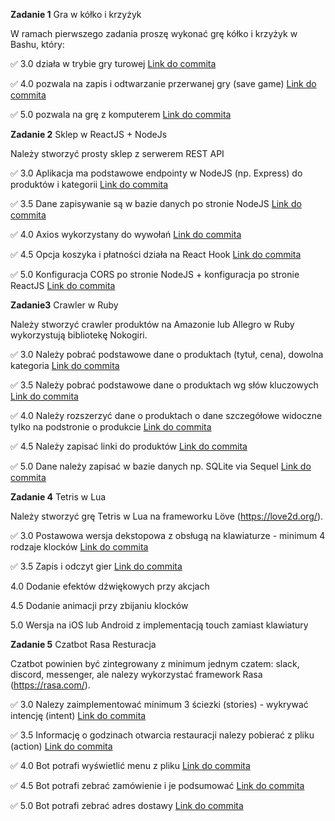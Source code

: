 **Zadanie 1** Gra w kółko i krzyżyk

W ramach pierwszego zadania proszę wykonać grę kółko i krzyżyk w
Bashu, który:

:white_check_mark: 3.0 działa w trybie gry turowej [Link do commita](https://github.com/bananky/jezyki-skryptowe/commit/9adc823a8fd9ca5421a0b25ba5b56c010287865c)

:white_check_mark: 4.0 pozwala na zapis i odtwarzanie przerwanej gry (save game) [Link do commita](https://github.com/bananky/jezyki-skryptowe/commit/107cb8ada10387a502ab3a29aa27a33b0b6d9898)

:white_check_mark: 5.0 pozwala na grę z komputerem [Link do commita](https://github.com/bananky/jezyki-skryptowe/commit/0feba1ffc1eecfd65e3349f6530dc99feb03b0b4)


**Zadanie 2** Sklep w ReactJS + NodeJs

Należy stworzyć prosty sklep z serwerem REST API

:white_check_mark: 3.0 Aplikacja ma podstawowe endpointy w NodeJS (np. Express) do
produktów i kategorii [Link do commita](https://github.com/bananky/jezyki-skryptowe/commit/4da8b7211d7ff371f3b6f5da18c990b663b3503c)

:white_check_mark: 3.5 Dane zapisywanie są w bazie danych po stronie NodeJS [Link do commita](https://github.com/bananky/jezyki-skryptowe/commit/ac7b79e051e42db45f324c9bc1fcd97f8ad57785)

:white_check_mark: 4.0 Axios wykorzystany do wywołań [Link do commita](https://github.com/bananky/jezyki-skryptowe/commit/697474f6f9319934e06b15aedb578fc4563b1f59)

:white_check_mark: 4.5 Opcja koszyka i płatności działa na React Hook [Link do commita](https://github.com/bananky/jezyki-skryptowe/commit/43537782201074c196bbb03d0fa90926d253c16b)

:white_check_mark: 5.0 Konfiguracja CORS po stronie NodeJS + konfiguracja po stronie
ReactJS [Link do commita](https://github.com/bananky/jezyki-skryptowe/commit/97b140dafd2c8217503ac7c880c5c2dd069c8a6e)


**Zadanie3** Crawler w Ruby

Należy stworzyć crawler produktów na Amazonie lub Allegro w Ruby
wykorzystują bibliotekę Nokogiri.

:white_check_mark: 3.0 Należy pobrać podstawowe dane o produktach (tytuł, cena), dowolna
kategoria [Link do commita](https://github.com/bananky/jezyki-skryptowe/commit/45e2fd999e07dc78228327c4f5fd8e7266f561c1)

:white_check_mark: 3.5 Należy pobrać podstawowe dane o produktach wg słów kluczowych [Link do commita](https://github.com/bananky/jezyki-skryptowe/commit/291bf4e4320936b113d1bc0e0b18cfabcd910a03)

:white_check_mark: 4.0 Należy rozszerzyć dane o produktach o dane szczegółowe widoczne tylko na podstronie o produkcie [Link do commita](https://github.com/bananky/jezyki-skryptowe/commit/fab24637f222f489f8e9d42c12266515e16bb192)

:white_check_mark: 4.5 Należy zapisać linki do produktów [Link do commita](https://github.com/bananky/jezyki-skryptowe/commit/339a1c2b591fbb4f45e29520a0c1baf465f23669)

:white_check_mark: 5.0 Dane należy zapisać w bazie danych np. SQLite via Sequel [Link do commita](https://github.com/bananky/jezyki-skryptowe/commit/5f23cb0171550e6e655e1bf1ff532b5df59c3c5f)


**Zadanie 4** Tetris  w Lua

Należy stworzyć grę Tetris w Lua na frameworku Löve
(https://love2d.org/).

:white_check_mark: 3.0 Postawowa wersja dekstopowa z obsługą na klawiaturze - minimum 4
rodzaje klocków [Link do commita](https://github.com/bananky/jezyki-skryptowe/commit/eb95c910d5835b73c630d6d55cdcaa151fe4e2c3)

:white_check_mark: 3.5 Zapis i odczyt gier [Link do commita](https://github.com/bananky/jezyki-skryptowe/commit/70b3cfa543177c7a059b963dd69b889bc92a98ab)

4.0 Dodanie efektów dźwiękowych przy akcjach

4.5 Dodanie animacji przy zbijaniu klocków

5.0 Wersja na iOS lub Android z implementacją touch zamiast klawiatury


**Zadanie 5** Czatbot Rasa Resturacja

Czatbot powinien być zintegrowany z minimum jednym czatem: slack,
discord, messenger, ale nalezy wykorzystać framework Rasa
(https://rasa.com/).

:white_check_mark: 3.0 Nalezy zaimplementować minimum 3 ściezki (stories) - wykrywać
intencję (intent) [Link do commita](https://github.com/bananky/jezyki-skryptowe/commit/e6962cc70eb9b5ef49744f33d522cf349f06565d)

:white_check_mark: 3.5 Informację o godzinach otwarcia restauracji nalezy pobierać z
pliku (action) [Link do commita](https://github.com/bananky/jezyki-skryptowe/commit/501c02e202bf4111f688155e038f0dda58c579fb)

:white_check_mark: 4.0 Bot potrafi wyświetlić menu z pliku [Link do commita](https://github.com/bananky/jezyki-skryptowe/commit/72075e4c46386a21bb5f62526a64c4cb4093d870)

:white_check_mark: 4.5 Bot potrafi zebrać zamówienie i je podsumować [Link do commita](https://github.com/bananky/jezyki-skryptowe/commit/5efce41ccae2ad3bd366eeaa9987502d69307f69)

:white_check_mark: 5.0 Bot potrafi zebrać adres dostawy [Link do commita](https://github.com/bananky/jezyki-skryptowe/commit/dd2638bf99db175f4fe46f236e4dba5ce5ecb443)

